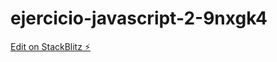 # ejercicio-javascript-2-9nxgk4

[Edit on StackBlitz ⚡️](https://stackblitz.com/edit/ejercicio-javascript-2-9nxgk4)